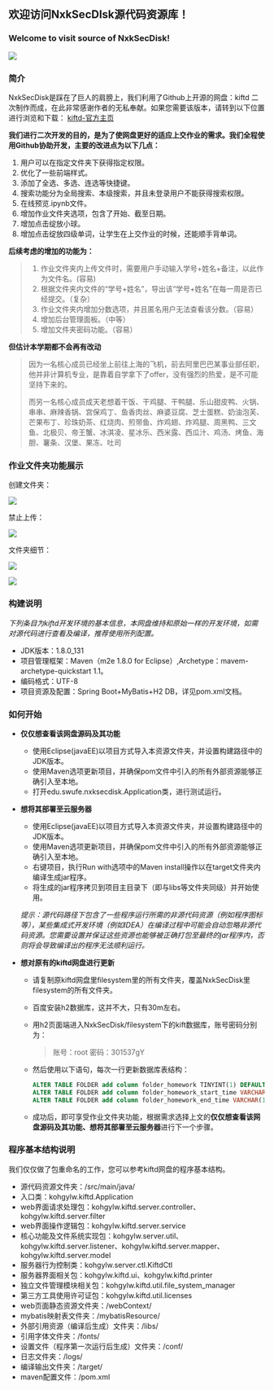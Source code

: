 ## 欢迎访问NxkSecDIsk源代码资源库！
### Welcome to visit source of NxkSecDisk!

![](pictures/welcome.png)

### 简介

NxkSecDisk是踩在了巨人的肩膀上，我们利用了Github上开源的网盘：kiftd 二次制作而成，在此非常感谢作者的无私奉献。如果您需要该版本，请转到以下位置进行浏览和下载：
[kiftd-官方主页](https://kohgylw.gitee.io) 

**我们进行二次开发的目的，是为了使网盘更好的适应上交作业的需求。我们全程使用Github协助开发，主要的改进点为以下几点：**

1. 用户可以在指定文件夹下获得指定权限。
2. 优化了一些前端样式。
3. 添加了全选、多选、连选等快捷键。
4. 搜索功能分为全局搜索、本级搜索，并且未登录用户不能获得搜索权限。
5. 在线预览.ipynb文件。
6. 增加作业文件夹选项，包含了开始、截至日期。
7. 增加点击绽放小球。
8. 增加点击绽放四级单词，让学生在上交作业的时候，还能顺手背单词。

**后续考虑的增加的功能为：**

> 1. 作业文件夹内上传文件时，需要用户手动输入学号+姓名+备注，以此作为文件名。(容易)
> 2. 根据文件夹内文件的“学号+姓名”，导出该“学号+姓名”在每一周是否已经提交。（复杂）
> 3. 作业文件夹内增加分数选项，并且匿名用户无法查看该分数。（容易）
> 4. 增加后台管理面板。（中等）
> 5. 增加文件夹密码功能。（容易）

**但估计本学期都不会再有改动**

> 因为一名核心成员已经坐上前往上海的飞机，前去阿里巴巴某事业部任职，他并非计算机专业，是靠着自学拿下了offer，没有强烈的热爱，是不可能坚持下来的。
>
> 而另一名核心成员成天老想着干饭、干鸡腿、干鸭腿、乐山甜皮鸭、火锅、串串、麻辣香锅、宫保鸡丁、鱼香肉丝、麻婆豆腐、芝士蛋糕、奶油泡芙、芒果布丁、珍珠奶茶、红烧肉、煎带鱼、炸鸡翅、炸鸡腿、周黑鸭、三文鱼、北极贝、帝王蟹、冰淇凌、星冰乐、西米露、西瓜汁、鸡汤、烤鱼、海胆、薯条、汉堡、果冻、吐司

### 作业文件夹功能展示 

创建文件夹：

![](pictures/createHomeworkFolder.png)



禁止上传：

![](pictures/banupload.png)

文件夹细节：



![](pictures/detail.png)

![](pictures/detail2.png)



### 构建说明

_下列条目为kiftd开发环境的基本信息，本网盘维持和原始一样的开发环境，如需对源代码进行查看及编译，推荐使用所列配置。_
+ JDK版本：1.8.0_131
+ 项目管理框架：Maven（m2e 1.8.0 for Eclipse）,Archetype：mavem-archetype-quickstart 1.1。
+ 编码格式：UTF-8
+ 项目资源及配置：Spring Boot+MyBatis+H2 DB，详见pom.xml文档。

### 如何开始

- **仅仅想查看该网盘源码及其功能**
  - 使用Eclipse(javaEE)以项目方式导入本资源文件夹，并设置构建路径中的JDK版本。
  - 使用Maven选项更新项目，并确保pom文件中引入的所有外部资源能够正确引入至本地。
  - 打开edu.swufe.nxksecdisk.Application类，进行测试运行。

- **想将其部署至云服务器**

  - 使用Eclipse(javaEE)以项目方式导入本资源文件夹，并设置构建路径中的JDK版本。
  - 使用Maven选项更新项目，并确保pom文件中引入的所有外部资源能够正确引入至本地。
  - 右键项目，执行Run with选项中的Maven install操作以在target文件夹内编译生成jar程序。
  - 将生成的jar程序拷贝到项目主目录下（即与libs等文件夹同级）并开始使用。

  _提示：源代码路径下包含了一些程序运行所需的非源代码资源（例如程序图标等），某些集成式开发环境（例如IDEA）在编译过程中可能会自动忽略非源代码资源。您需要设置并保证这些资源也能够被正确打包至最终的jar程序内，否则将会导致编译出的程序无法顺利运行。_

- **想对原有的kiftd网盘进行更新**

  - 请复制原kiftd网盘里filesystem里的所有文件夹，覆盖NxkSecDisk里filesystem的所有文件夹。

  - 百度安装h2数据库，这并不大，只有30m左右。

  - 用h2页面端进入NxkSecDisk/filesystem下的kift数据库，账号密码分别为：

    > 账号：root
    > 密码：301537gY

  - 然后使用以下语句，每次一行更新数据库表结构：

    ```sql
    ALTER TABLE FOLDER add column folder_homework TINYINT(1) DEFAULT 0
    ALTER TABLE FOLDER add column folder_homework_start_time VARCHAR(128) DEFAULT NULL
    ALTER TABLE FOLDER add column folder_homework_end_time VARCHAR(128) DEFAULT NULL
    ```

  - 成功后，即可享受作业文件夹功能，根据需求选择上文的**仅仅想查看该网盘源码及其功能、想将其部署至云服务器**进行下一个步骤。

### 程序基本结构说明

我们仅仅做了包重命名的工作，您可以参考kiftd网盘的程序基本结构。

+ 源代码资源文件夹：/src/main/java/
+ 入口类：kohgylw.kiftd.Application
+ web界面请求处理包：kohgylw.kiftd.server.controller、kohgylw.kiftd.server.filter
+ web界面操作逻辑包：kohgylw.kiftd.server.service
+ 核心功能及文件系统实现包：kohgylw.server.util、kohgylw.kiftd.server.listener、kohgylw.kiftd.server.mapper、kohgylw.kiftd.server.model
+ 服务器行为控制类：kohgylw.server.ctl.KiftdCtl
+ 服务器界面相关包：kohgylw.kiftd.ui、kohgylw.kiftd.printer
+ 独立文件管理模块相关包：kohgylw.kiftd.util.file_system_manager
+ 第三方工具使用许可证包：kohgylw.kiftd.util.licenses
+ web页面静态资源文件夹：/webContext/
+ mybatis映射表文件夹：/mybatisResource/
+ 外部引用资源（编译后生成）文件夹：/libs/
+ 引用字体文件夹：/fonts/
+ 设置文件（程序第一次运行后生成）文件夹：/conf/
+ 日志文件夹：/logs/
+ 编译输出文件夹：/target/
+ maven配置文件：/pom.xml

